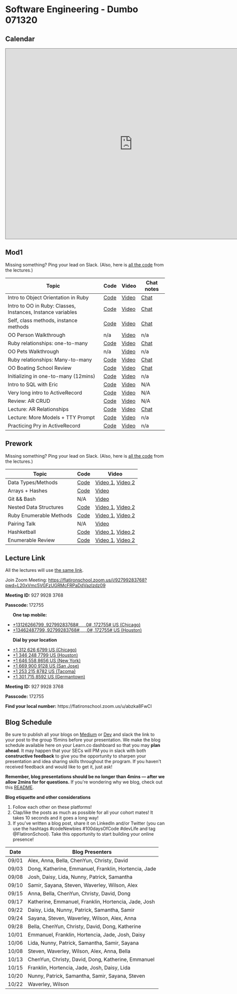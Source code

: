 # Software Engineering - Dumbo 071320  

## Calendar
<iframe src="https://calendar.google.com/calendar/b/1/embed?height=600&amp;wkst=1&amp;bgcolor=%23ffffff&amp;ctz=America%2FNew_York&amp;src=ZmxhdGlyb25zY2hvb2wuY29tX2RrN3UxM3IwbnNhNzNvbXBtMnZrMm5qcmxnQGdyb3VwLmNhbGVuZGFyLmdvb2dsZS5jb20&amp;src=ZmxhdGlyb25zY2hvb2wuY29tX241aDBmbHNkOGY0aWU1NzNtZnY2bTg1cm4wQGdyb3VwLmNhbGVuZGFyLmdvb2dsZS5jb20&amp;color=%230B8043&amp;color=%23D81B60&amp;mode=WEEK" style="border:solid 1px #777" width="800" height="600" frameborder="0" scrolling="no"></iframe>


## Mod1
Missing something? Ping your lead on Slack. (Also, here is [all the code](https://github.com/learn-co-students/nyc04-seng-ft-071320) from the lectures.) 

| Topic            | Code                | Video                | Chat notes |
| -----            | ----                | -----                | ---- |
| Intro to Object Orientation in Ruby | [Code](https://github.com/learn-co-students/nyc04-seng-ft-071320/tree/master/07-intro-to-oo-in-ruby) | [Video](https://flatironschool.zoom.us/rec/share/tOJIMprz_ENLes-c1ULUVZIHHLXBeaa8hnRL-vcIzxttyPv9Kc8glDZLaFNvi-wx) | [Chat](https://github.com/learn-co-students/nyc04-seng-ft-071320/blob/master/07-intro-to-oo-in-ruby/W1Monday-1-intro-to-oo.txt)
| Intro to OO in Ruby: Classes, Instances, Instance variables | [Code](https://github.com/learn-co-students/nyc04-seng-ft-071320/tree/master/08-Classes-Instances-Attributes)| [Video](https://flatironschool.zoom.us/rec/share/68pnIYuu6kFJW4mOq2faQKAFEoPdeaa813UW-_oMzEzCVia4ENxrmn7X58cYHBDC) | [Chat](https://github.com/learn-co-students/nyc04-seng-ft-071320/blob/master/07-intro-to-oo-in-ruby/W1Monday-2-classes-instances-instance-variables.txt) |
| Self, class methods, instance methods | [Code](https://github.com/learn-co-students/nyc04-seng-ft-071320/tree/master/09-self-class-methods-class-variables)| [Video](https://flatironschool.zoom.us/rec/play/7J0pJuH7-z83H4GX5QSDBf8vW9W7Lq6s0CBM-vpezE2wAncKMVGjY7YSYubfOz98OlhyYL_mwFjsoFOv?continueMode=true) | [Chat](https://github.com/learn-co-students/nyc04-seng-ft-071320/blob/master/07-intro-to-oo-in-ruby//Users/sylwiavargas/access-labs/nyc04-seng-ft-071320/09-self-class-methods-class-variables/W1-Wed-Self-class-methods.txt) |
| OO Person Walkthrough | n/a | [Video](https://flatironschool.zoom.us/rec/play/6ZB-dOj9qjo3SdfEtQSDAvRxW9W-fays1SBMrPRenhu1BiZVNVWvZ-ZHN-TWQKBkWa4mMabVLjyZhFGH?continueMode=true) | n/a |
| Ruby relationships: one-to-many | [Code](https://github.com/learn-co-students/nyc04-seng-ft-071320/tree/master/10-one-to-many) | [Video](https://flatironschool.zoom.us/rec/share/ypJLcp7u6D9ObbfCzULzRJw8B57fX6a80yBI-vYIykouxjMNbRWa6yxymgTukQKE) |[Chat](https://github.com/learn-co-students/nyc04-seng-ft-071320/blob/master/10-one-to-many/W1-Wednesday.txt) |
| OO Pets Walkthrough | n/a | [Video](https://flatironschool.zoom.us/rec/play/u8Evd-79-DI3S9eVtASDU_J_W43pJ6Os0SYc86Zbyhq9USEHNVOnNecQZeZz9AvgqWNiH9KVroowRZJX) | n/a |
| Ruby relationships: Many-to-many | [Code](https://github.com/learn-co-students/nyc04-seng-ft-071320/tree/master/11-many-to-many)| [Video](https://flatironschool.zoom.us/rec/play/uJAlc-yu_Go3HdySsQSDA_FwW424e_ms1iVIqfoFzxu8ViYCO1WlM7RHZOCffYfMD-NFnCgYV-M_K90F?continueMode=true) | [Chat](https://github.com/learn-co-students/nyc04-seng-ft-071320/blob/master/07-intro-to-oo-in-ruby//Users/sylwiavargas/access-labs/nyc04-seng-ft-071320/09-self-class-methods-class-variables/W1-Thu-many-to-many.txt) |
| OO Boating School Review | [Code](https://github.com/learn-co-students/nyc04-seng-ft-071320/tree/master/11%2C5-Boating-School-Review/ruby-oo-relationships-practice-boating-school-exercise-nyc04-seng-ft-071220)| [Video](https://flatironschool.zoom.us/rec/play/75Qvd73--Dk3G9ySsASDC_8oW42_e6us0HVL-qdezB62VCRWZ1uuNLFDZbDWMNYhxv5LGcSfS8q8FMgY?continueMode=true&_x_zm_rtaid=Ih2ejevRRZiXLcBCkBEFpg.1596815408554.11328992d839805c03884210ee45272d&_x_zm_rhtaid=265) | [Chat](https://github.com/learn-co-students/nyc04-seng-ft-071320/blob/master/10-one-to-many/W1-Friday.txt) |
| Initializing in one-to-many (12mins) | [Code](https://github.com/learn-co-students/nyc04-seng-ft-071320/tree/master/11%2C6-song-belongs-to-artist)| [Video](https://flatironschool.zoom.us/rec/play/65Z_dr2q_Wg3GoWc4gSDVvJ5W9S4LK-sh3Uf-PYNzkqxAnULOgDyMLsVYOXEMd_ZZ_GEFJ-1zU4c4U8I?continueMode=true&_x_zm_rtaid=4j3aAbQTS8OVK-Qr20nRHg.1596898373593.98b82382a675a2c14fc56f986a5a3705&_x_zm_rhtaid=408) | n/a |
| Intro to SQL with Eric | [Code](https://github.com/learn-co-students/nyc04-seng-ft-071320/tree/master/12-sql) | [Video](https://flatironschool.zoom.us/rec/share/7-coBuvC7VxJUq_GyE2Pf_YYFZbAT6a82ycarKJZmUaiEEz_FMgT4QHrjwkba_d6) | N/A |
| Very long intro to ActiveRecord | [Code](https://github.com/learn-co-students/nyc04-seng-ft-071320/tree/master/13-intro-to-AR) | [Video](https://flatironschool.zoom.us/rec/play/75IqJr-r_z43GIWW5ASDBKJ7W47sJ6qsgCYXr6EMykjjW3ALZADwZOMQYOP6vU0ADhjdCwyuL7AXTMP6?continueMode=true) | N/A |
| Review: AR CRUD | [Code](https://github.com/learn-co-students/nyc04-seng-ft-071320/tree/master/14-AR-CRUD) | [Video](https://flatironschool.zoom.us/recording/detail?meeting_id=91LErRvRRi2X0RbIp0XoTQ%3D%3D) | N/A |
| Lecture: AR Relationships | [Code](https://github.com/learn-co-students/nyc04-seng-ft-071320/tree/master/15-AR-relationships) | [Video](https://flatironschool.zoom.us/rec/play/u8csd-CtqDI3TobG4QSDBP4qW42-J6ys1yAfq_oFxE-yUiRSYFSvN7JHNudYc4jRFXBtF_Xcp2AbPPkN?autoplay=true&startTime=1597341766000) | [Chat](https://github.com/learn-co-students/nyc04-seng-ft-071320/blob/master/10-one-to-many/W2-Thu.txt) |
| Lecture: More Models + TTY Prompt | [Code](https://github.com/learn-co-students/nyc04-seng-ft-071320/tree/master/16-more-models-and-project-setup) | [Video](https://flatironschool.zoom.us/rec/play/7MB-Jr38qD43S4GU4gSDA_5_W9W_Kq6sgycY-KEMxBu8ACFSM1fzY7EVNOeZ5joqnEZ-qx7UczsQ6UbA?autoplay=true&startTime=1597426461000) | n/a |
| Practicing Pry in ActiveRecord | [Code](https://github.com/learn-co-students/nyc04-seng-ft-071320/tree/master/17-practicing-AR-pry) | [Video](https://flatiron-school.slack.com/files/UTFAJJX7D/F019PB0QNAC/activerecord_pry_review.mp4) | n/a |

## Prework 
Missing something? Ping your lead on Slack. (Also, here is [all the code](https://github.com/learn-co-students/nyc04-seng-ft-071320) from the lectures.) 

| Topic            | Code                | Video                |
| -----            | ----                | -----                |
| Data Types/Methods | [Code](https://github.com/learn-co-students/nyc04-seng-ft-071320/tree/master/01-datatypes-methods) | [Video 1](https://youtu.be/qu_jkn759Hk), [Video 2](https://youtu.be/mibM7Lj_WXQ) |
| Arrays + Hashes | [Code](https://github.com/learn-co-students/nyc04-seng-ft-071320/tree/master/02-arrays-and-hashes) | [Video](https://youtu.be/rEDAmSGE6co) |
| Git && Bash |  N/A  | [Video](https://youtu.be/RXuU_tbYqas) |
| Nested Data Structures | [Code](https://github.com/learn-co-students/nyc04-seng-ft-071320/tree/master/03-nested-data) | [Video 1](https://youtu.be/OS18-Po5y4k), [Video 2](https://youtu.be/YFfdkOZX4_U) |
| Ruby Enumerable Methods | [Code](https://github.com/learn-co-students/nyc04-seng-ft-071320/tree/master/04-enumerable-methods) | [Video 1](https://youtu.be/Qlih9bmodgA), [Video 2](https://youtu.be/cgcqsrh1V28) |
| Pairing Talk | N/A | [Video](https://youtu.be/olo-bH65GFk) |
| Hashketball | [Code](https://github.com/learn-co-students/nyc04-seng-ft-071320/tree/master/05-hashketball-review) | [Video 1](https://youtu.be/c2prV6MZlhc), [Video 2](https://youtu.be/ekvfBwMowr8) |
| Enumerable Review | [Code](https://github.com/learn-co-students/nyc04-seng-ft-071320/tree/master/06-enumerable-assignment) | [Video 1](https://youtu.be/FhvsXeOAcog), [Video 2](https://youtu.be/rte2lxLEtVs) |

## Lecture Link
All the lectures will use [the same link](https://flatironschool.zoom.us/j/92799283768?pwd=L20xVmc5VGFzUGRMcFRPaDdVazIzdz09).
<p> Join Zoom Meeting: <a href="https://flatironschool.zoom.us/j/92799283768?pwd=L20xVmc5VGFzUGRMcFRPaDdVazIzdz09"> https://flatironschool.zoom.us/j/92799283768?pwd=L20xVmc5VGFzUGRMcFRPaDdVazIzdz09 </a>  </p>

<p> <strong> Meeting ID: </strong> 927 9928 3768</p> 
<p> <strong> Passcode: </strong> 172755</p> 

<ul> <p><strong> One tap mobile: </strong></p>
  <li> <a href="tel:+13126266799,,92799283768#,,,,,,0#,,172755#"> +13126266799,,92799283768#,,,,,,0#,,172755# US (Chicago) </a> </li>
  <li> <a href="tel:+13462487799,,92799283768#,,,,,,0#,,172755#"> +13462487799,,92799283768#,,,,,,0#,,172755# US (Houston) </a> </li>
 </ul>

<ul> 
<p><strong> Dial by your location</strong></p>
  <li>  <a href="tel:+1312-626-6799"> +1 312 626 6799 US (Chicago)  </a></li>
  <li> <a href="tel:+1346-248-7799"> +1 346 248 7799 US (Houston) </a></li>
  <li> <a href="tel:+1646-558-8656"> +1 646 558 8656 US (New York) </a></li>
  <li>  <a href="tel:+1669-900-9128"> +1 669 900 9128 US (San Jose) </a></li>
  <li>  <a href="tel:+1253-215-8782"> +1 253 215 8782 US (Tacoma) </a></li>
  <li>  <a href="tel:+1301-715-8592"> +1 301 715 8592 US (Germantown) </a></li>
 </ul> 
<p> <strong> Meeting ID:</strong> 927 9928 3768</p>
<p> <strong> Passcode:</strong> 172755</p>
<p> <strong> Find your local number:</strong> https://flatironschool.zoom.us/u/abzka8FwCI</p>

## Blog Schedule

Be sure to publish all your blogs on [Medium](https://medium.com/) or [Dev](https://dev.to) and slack the link to your post to the group 15mins before your presentation. We make the blog schedule available here on your Learn.co dashboard so that you may **plan ahead**. It may happen that your SECs will PM you in slack with both **constructive feedback** to give you the opportunity to sharpen your presentation and idea sharing skills throughout the program. If you haven't received feedback and would like to get it, just ask!

**Remember, blog presentations should be no longer than 4mins — after we allow 2mins for for questions.** If you're wondering why we blog, check out this [README](https://github.com/learn-co-curriculum/web-immersive-blogging).

**Blog etiquette and other considerations**
1. Follow each other on these platforms! 
2. Clap/like the posts as much as possible for all your cohort mates! It takes 10 seconds and it goes a long way!
3. If you've written a blog post, share it on LinkedIn and/or Twitter (you can use the hashtags #codeNewbies #100daysOfCode #devLife and tag @FlatironSchool). Take this opportunity to start building your online presence! 

| **Date** | **Blog Presenters**                                                        |
| -------- | ---------------------------------------------------------------------------|
| 09/01    | Alex, Anna, Bella, ChenYun, Christy, David                    |
| 09/03    | Dong, Katherine, Emmanuel, Franklin, Hortencia, Jade      |
| 09/08    | Josh, Daisy, Lida, Nunny, Patrick, Samantha                   |
| 09/10    | Samir, Sayana, Steven, Waverley, Wilson, Alex                       |
| 09/15    | Anna, Bella, ChenYun, Christy, David, Dong                      |
| 09/17    | Katherine, Emmanuel, Franklin, Hortencia, Jade, Josh                         |
| 09/22    | Daisy, Lida, Nunny, Patrick, Samantha, Samir                |
| 09/24    | Sayana, Steven, Waverley, Wilson, Alex, Anna                  |
| 09/28    | Bella, ChenYun, Christy, David, Dong, Katherine                     |
| 10/01    | Emmanuel, Franklin, Hortencia, Jade, Josh, Daisy                     |
| 10/06    | Lida, Nunny, Patrick, Samantha, Samir, Sayana                     |
| 10/08    | Steven, Waverley, Wilson, Alex, Anna, Bella                     |
| 10/13    | ChenYun, Christy, David, Dong, Katherine, Emmanuel            |
| 10/15    | Franklin, Hortencia, Jade, Josh, Daisy, Lida                     |
| 10/20    | Nunny, Patrick, Samantha, Samir, Sayana, Steven                    |
| 10/22    | Waverley, Wilson                      |


